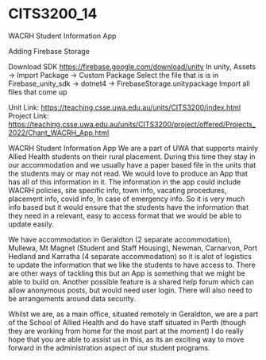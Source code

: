 # CITS3200_14
WACRH Student Information App

Adding Firebase Storage

Download SDK https://firebase.google.com/download/unity
In unity, Assets -> Import Package -> Custom Package
Select the file that is is in Firebase_unity_sdk -> dotnet4 -> FirebaseStorage.unitypackage
Import all files that come up

Unit Link: https://teaching.csse.uwa.edu.au/units/CITS3200/index.html
Project Link: https://teaching.csse.uwa.edu.au/units/CITS3200/project/offered/Projects_2022/Chant_WACRH_App.html

WACRH Student Information App
We are a part of UWA that supports mainly Allied Health students on their rural placement. During this time they stay in our accommodation and we usually have a paper based file in the units that the students may or may not read. We would love to produce an App that has all of this information in it.
The information in the app could include WACRH policies, site specific info, town info, vacating procedures, placement info, covid info, In case of emergency info. So it is very much info based but it would ensure that the students have the information that they need in a relevant, easy to access format that we would be able to update easily.

We have accommodation in Geraldton (2 separate accommodation), Mullewa, Mt Magnet (Student and Staff Housing), Newman, Carnarvon, Port Hedland and Karratha (4 separate accommodation) so it is alot of logistics to update the information that we like the students to have access to. There are other ways of tackling this but an App is something that we might be able to build on. Another possible feature is a shared help forum which can allow anonymous posts, but would need user login. There will also need to be arrangements around data security.

Whilst we are, as a main office, situated remotely in Geraldton, we are a part of the School of Allied Health and do have staff situated in Perth (though they are working from home for the most part at the moment) I do really hope that you are able to assist us in this, as its an exciting way to move forward in the administration aspect of our student programs.